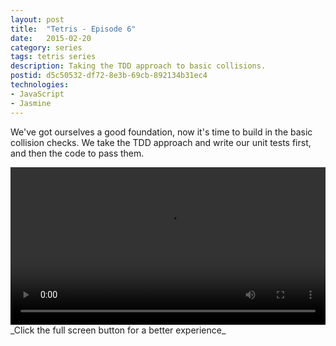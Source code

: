 ```yaml
---
layout: post
title:  "Tetris - Episode 6"
date:   2015-02-20
category: series
tags: tetris series
description: Taking the TDD approach to basic collisions.
postid: d5c50532-df72-8e3b-69cb-892134b31ec4
technologies:
- JavaScript
- Jasmine
---
```


We've got ourselves a good foundation, now it's time to build in the basic collision checks. We take the TDD approach and write our unit tests first, and then the code to pass them.

<video style="width:100%;" controls>
	<source src="http://videos.quarrantine.com?name=tetris6.mp4" type="video/mp4">
</video>
_Click the full screen button for a better experience_
